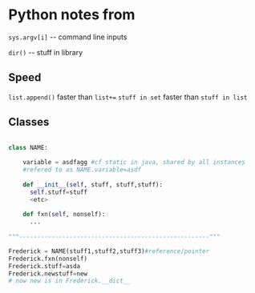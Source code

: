 
# Python notes from 

`sys.argv[i]` -- command line inputs

`dir()` -- stuff in library

## Speed
`list.append()` faster than `list+=`
`stuff in set` faster than `stuff in list`

## Classes

```python 

class NAME:
    
    variable = asdfagg #cf static in java, shared by all instances
    #refered to as NAME.variable=asdf
    
    def __init__(self, stuff, stuff,stuff):
      self.stuff=stuff
      <etc>
      
    def fxn(self, nonself):
      ...
      
"""-----------------------------------------------------"""

Frederick = NAME(stuff1,stuff2,stuff3)#reference/pointer
Frederick.fxn(nonself)
Frederick.stuff=asda
Frederick.newstuff=new
# now new is in Frederick.__dict__
```


